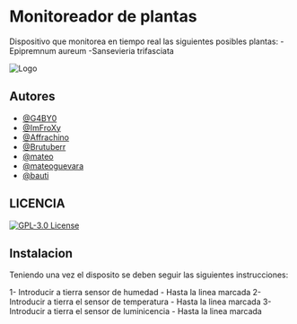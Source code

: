 # Monitoreador de plantas

Dispositivo que monitorea en tiempo real las siguientes posibles plantas:
-Epipremnum aureum
-Sansevieria trifasciata



![Logo](https://png.pngtree.com/png-clipart/20230419/original/pngtree-plant-in-pot-pixel-art-png-image_9066899.png)

## Autores

- [@G4BY0](https://www.github.com/G4BY0)
- [@ImFroXy](https://www.github.com/ImFroXy)
- [@Affrachino](https://www.github.com/octokatherine)
- [@Brutuberr](https://www.github.com/Brutuberr)
- [@mateo](https://www.github.com/octokatherine)
- [@mateoguevara](https://www.github.com/octokatherine)
- [@bauti](https://www.github.com/octokatherine)

## LICENCIA

[![GPL-3.0 License](https://img.shields.io/badge/License-GPL%20v3-yellow.svg)](https://opensource.org/license/gpl-3-0)



## Instalacion

Teniendo una vez el disposito se deben seguir las siguientes instrucciones:

1- Introducir a tierra sensor de humedad - Hasta la linea marcada
2- Introducir a tierra el sensor de temperatura - Hasta la linea marcada
3- Introducir a tierra el sensor de luminicencia - Hasta la linea marcada
